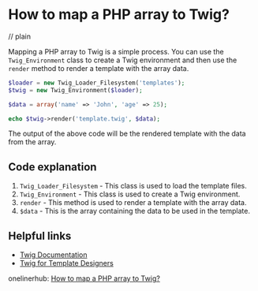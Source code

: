 # How to map a PHP array to Twig?
// plain

Mapping a PHP array to Twig is a simple process. You can use the `Twig_Environment` class to create a Twig environment and then use the `render` method to render a template with the array data.

```php
$loader = new Twig_Loader_Filesystem('templates');
$twig = new Twig_Environment($loader);

$data = array('name' => 'John', 'age' => 25);

echo $twig->render('template.twig', $data);
```

The output of the above code will be the rendered template with the data from the array.

## Code explanation


1. `Twig_Loader_Filesystem` - This class is used to load the template files.
2. `Twig_Environment` - This class is used to create a Twig environment.
3. `render` - This method is used to render a template with the array data.
4. `$data` - This is the array containing the data to be used in the template.

## Helpful links

- [Twig Documentation](https://twig.symfony.com/doc/2.x/)
- [Twig for Template Designers](https://twig.symfony.com/doc/2.x/templates.html)

onelinerhub: [How to map a PHP array to Twig?](https://onelinerhub.com/twig/how-to-map-a-php-array-to-twig-)